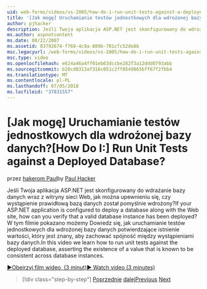 ```yaml
---
uid: web-forms/videos/vs-2005/how-do-i-run-unit-tests-against-a-deployed-database
title: '[Jak mogę] Uruchamianie testów jednostkowych dla wdrożonej bazy danych? | Microsoft Docs'
author: pjhacker
description: Jeśli Twoja aplikacja ASP.NET jest skonfigurowany do wdrożenia bazy danych wraz z witryny sieci Web, jak można należy sprawdzić, wdrożono wystąpienie prawidłową bazę danych?
ms.author: aspnetcontent
ms.date: 08/22/2007
ms.assetid: 83792674-f769-4c9a-889b-701cfc52de8b
msc.legacyurl: /web-forms/videos/vs-2005/how-do-i-run-unit-tests-against-a-deployed-database
msc.type: video
ms.openlocfilehash: e624a46a4ff01eb63dccbe282f3a12ddd0793abb
ms.sourcegitcommit: b28cd0313af316c051c2ff8549865bff67f2fbb4
ms.translationtype: MT
ms.contentlocale: pl-PL
ms.lasthandoff: 07/05/2018
ms.locfileid: "37831557"
---
```

<a name="how-do-i-run-unit-tests-against-a-deployed-database"></a><span data-ttu-id="710fb-104">[Jak mogę] Uruchamianie testów jednostkowych dla wdrożonej bazy danych?</span><span class="sxs-lookup"><span data-stu-id="710fb-104">[How Do I:] Run Unit Tests against a Deployed Database?</span></span>
====================
<span data-ttu-id="710fb-105">przez [hakerom Paul](https://github.com/pjhacker)</span><span class="sxs-lookup"><span data-stu-id="710fb-105">by [Paul Hacker](https://github.com/pjhacker)</span></span>

<span data-ttu-id="710fb-106">Jeśli Twoja aplikacja ASP.NET jest skonfigurowany do wdrażanie bazy danych wraz z witryny sieci Web, jak można upewnieniu się, czy wystąpienie prawidłową bazą danych został pomyślnie wdrożony?</span><span class="sxs-lookup"><span data-stu-id="710fb-106">If your ASP.NET application is configured to deploy a database along with the Web site, how can you verify that a valid database instance has been deployed?</span></span> <span data-ttu-id="710fb-107">W tym filmie pokazano możemy Dowiedz się, jak uruchamianie testów jednostkowych dla wdrożonej bazy danych potwierdzające istnienie wartości, który jest znany, aby zachować spójność między wystąpieniami bazy danych.</span><span class="sxs-lookup"><span data-stu-id="710fb-107">In this video we learn how to run unit tests against the deployed database, asserting the existence of a value that is known to be consistent across database instances.</span></span>

[<span data-ttu-id="710fb-108">&#9654;Obejrzyj film wideo, (3 minut)</span><span class="sxs-lookup"><span data-stu-id="710fb-108">&#9654; Watch video (3 minutes)</span></span>](https://channel9.msdn.com/Blogs/ASP-NET-Site-Videos/how-do-i-run-unit-tests-against-a-deployed-database)

> [!div class="step-by-step"]
> <span data-ttu-id="710fb-109">[Poprzednie](how-do-i-deploy-a-web-application-during-a-team-build.md)
> [dalej](how-do-i-enable-code-coverage-and-profiling-in-production-applications.md)</span><span class="sxs-lookup"><span data-stu-id="710fb-109">[Previous](how-do-i-deploy-a-web-application-during-a-team-build.md)
[Next](how-do-i-enable-code-coverage-and-profiling-in-production-applications.md)</span></span>
